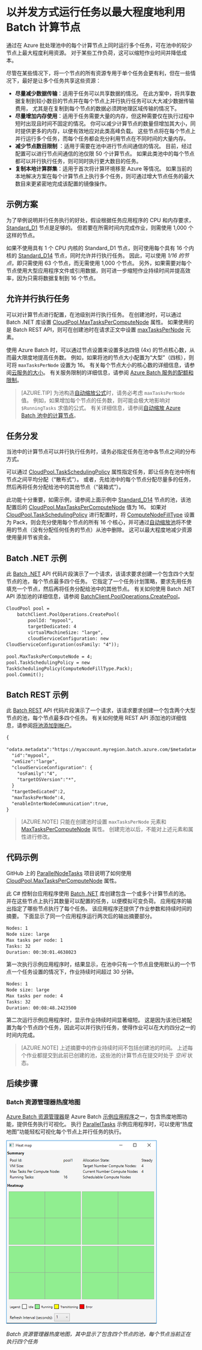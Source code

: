 <properties
    pageTitle="以并行方式运行任务以高效使用计算资源 - Azure Batch | Microsoft 文档"
    description="通过减少所用的计算节点数并在 Azure Batch 池的每个节点上运行并发任务，来提高效率并降低成本"
    services="batch"
    documentationcenter=".net"
    author="tamram"
    manager="timlt"
    editor=""
    translationtype="Human Translation" />
<tags
    ms.assetid="538a067c-1f6e-44eb-a92b-8d51c33d3e1a"
    ms.service="batch"
    ms.devlang="multiple"
    ms.topic="article"
    ms.tgt_pltfrm="vm-windows"
    ms.workload="big-compute"
    ms.date="02/27/2017"
    wacn.date="04/24/2017"
    ms.author="tamram"
    ms.custom="H1Hack27Feb2017"
    ms.sourcegitcommit="a114d832e9c5320e9a109c9020fcaa2f2fdd43a9"
    ms.openlocfilehash="116a5b996e94093d2c49e8c3d155c263f78d42e8"
    ms.lasthandoff="04/14/2017" />

# <a name="run-tasks-concurrently-to-maximize-usage-of-batch-compute-nodes"></a>以并发方式运行任务以最大程度地利用 Batch 计算节点 

通过在 Azure 批处理池中的每个计算节点上同时运行多个任务，可在池中的较少节点上最大程度利用资源。 对于某些工作负荷，这可以缩短作业时间并降低成本。

尽管在某些情况下，将一个节点的所有资源专用于单个任务会更有利，但在一些情况下，最好是让多个任务共享这些资源：

- **尽量减少数据传输**：适用于任务可以共享数据的情况。 在此方案中，将共享数据复制到较小数目的节点并在每个节点上并行执行任务可以大大减少数据传输费用， 尤其是在复制到每个节点的数据必须跨地理区域传输的情况下。
- **尽量增加内存使用**：适用于任务需要大量的内存，但这种需要仅在执行过程中短时出现且时间不固定的情况。 你可以减少计算节点的数量但增加其大小，同时提供更多的内存，以便有效地应对此类高峰负载。 这些节点将在每个节点上并行运行多个任务，而每个任务都会充分利用节点在不同时间的大量内存。
- **减少节点数目限制** ：适用于需要在池中进行节点间通信的情况。 目前，经过配置可以进行节点间通信的池仅限 50 个计算节点。 如果此类池中的每个节点都可以并行执行任务，则可同时执行更大数目的任务。
- **复制本地计算群集**：适用于首次将计算环境移至 Azure 等情况。 如果当前的本地解决方案在每个计算节点上执行多个任务，则可通过增大节点任务的最大数目来更紧密地完成该配置的镜像操作。

## <a name="example-scenario"></a>示例方案
为了举例说明并行任务执行的好处，假设根据任务应用程序的 CPU 和内存要求，[Standard\_D1](/documentation/articles/cloud-services-sizes-specs/) 节点是足够的。 但若要在所需时间内完成作业，则需使用 1,000 个这样的节点。

如果不使用具有 1 个 CPU 内核的 Standard\_D1 节点，则可使用每个具有 16 个内核的 [Standard\_D14](/documentation/articles/cloud-services-sizes-specs/) 节点，同时允许并行执行任务。 因此，可以使用 *1/16 的节点*，即只需使用 63 个节点，而无需使用 1,000 个节点。 另外，如果需要对每个节点使用大型应用程序文件或引用数据，则可进一步缩短作业持续时间并提高效率，因为只需将数据复制到 16 个节点。

## <a name="enable-parallel-task-execution"></a>允许并行执行任务
可以对计算节点进行配置，在池级别并行执行任务。 在创建池时，可以通过 Batch .NET 库设置 [CloudPool.MaxTasksPerComputeNode][maxtasks_net] 属性。 如果使用的是 Batch REST API，则可在创建池时在请求正文中设置 [maxTasksPerNode][rest_addpool] 元素。

使用 Azure Batch 时，可以通过节点设置来设置多达四倍 (4x) 的节点核心数，从而最大限度地提高任务数。 例如，如果将池的节点大小配置为“大型”（四核），则可将 `maxTasksPerNode` 设置为 16。 有关每个节点大小的核心数的详细信息，请参阅[云服务的大小](/documentation/articles/cloud-services-sizes-specs/)。 有关服务限制的详细信息，请参阅 [Azure Batch 服务的配额和限制](/documentation/articles/batch-quota-limit/)。

> [AZURE.TIP]
> 为池构造[自动缩放公式][enable_autoscaling]时，请务必考虑 `maxTasksPerNode` 值。 例如，如果增加每个节点的任务数，则可能会极大地影响对 `$RunningTasks` 求值的公式。 有关详细信息，请参阅[自动缩放 Azure Batch 池中的计算节点](/documentation/articles/batch-automatic-scaling/)。
>
>

## <a name="distribution-of-tasks"></a>任务分发
当池中的计算节点可以并行执行任务时，请务必指定任务在池中各节点之间的分布方式。

可以通过 [CloudPool.TaskSchedulingPolicy][task_schedule] 属性指定任务，即让任务在池中所有节点之间平均分配（“散布式”）。 或者，先给池中的每个节点分配尽量多的任务，然后再将任务分配给池中的其他节点（“装箱式”）。

此功能十分重要，如需示例，请参阅上面示例中 [Standard\_D14](/documentation/articles/cloud-services-sizes-specs/) 节点的池，该池配置后的 [CloudPool.MaxTasksPerComputeNode][maxtasks_net] 值为 16。 如果对 [CloudPool.TaskSchedulingPolicy][task_schedule] 进行配置时，将 [ComputeNodeFillType][fill_type] 设置为 Pack，则会充分使用每个节点的所有 16 个核心，并可通过[自动缩放池](/documentation/articles/batch-automatic-scaling/)将不使用的节点（没有分配任何任务的节点）从池中删除。 这可以最大程度地减少资源使用量并节省资金。

## <a name="batch-net-example"></a>Batch .NET 示例
此 [Batch .NET][api_net] API 代码片段演示了一个请求，该请求要求创建一个包含四个大型节点的池，每个节点最多四个任务。 它指定了一个任务计划策略，要求先用任务填充一个节点，然后再将任务分配给池中的其他节点。 有关如何使用 Batch .NET API 添加池的详细信息，请参阅 [BatchClient.PoolOperations.CreatePool][poolcreate_net]。

    CloudPool pool =
        batchClient.PoolOperations.CreatePool(
            poolId: "mypool",
            targetDedicated: 4
            virtualMachineSize: "large",
            cloudServiceConfiguration: new CloudServiceConfiguration(osFamily: "4"));

    pool.MaxTasksPerComputeNode = 4;
    pool.TaskSchedulingPolicy = new TaskSchedulingPolicy(ComputeNodeFillType.Pack);
    pool.Commit();

## <a name="batch-rest-example"></a>Batch REST 示例
此 [Batch REST][api_rest] API 代码片段演示了一个请求，该请求要求创建一个包含两个大型节点的池，每个节点最多四个任务。 有关如何使用 REST API 添加池的详细信息，请参阅[将池添加到帐户][rest_addpool]。

    {
      "odata.metadata":"https://myaccount.myregion.batch.azure.com/$metadata#pools/@Element",
      "id":"mypool",
      "vmSize":"large",
      "cloudServiceConfiguration": {
        "osFamily":"4",
        "targetOSVersion":"*",
      }
      "targetDedicated":2,
      "maxTasksPerNode":4,
      "enableInterNodeCommunication":true,
    }

> [AZURE.NOTE]
> 只能在创建池时设置 `maxTasksPerNode` 元素和 [MaxTasksPerComputeNode][maxtasks_net] 属性。 创建完池以后，不能对上述元素和属性进行修改。
>
>

## <a name="code-sample"></a>代码示例
GitHub 上的 [ParallelNodeTasks][parallel_tasks_sample] 项目说明了如何使用 [CloudPool.MaxTasksPerComputeNode][maxtasks_net] 属性。

此 C# 控制台应用程序使用 [Batch .NET][api_net] 库创建包含一个或多个计算节点的池。 并在这些节点上执行其数量可以配置的任务，以便模拟可变负荷。 应用程序的输出指定了哪些节点执行了每个任务。 该应用程序还提供了作业参数和持续时间的摘要。 下面显示了同一个应用程序运行两次后的输出摘要部分。

    Nodes: 1
    Node size: large
    Max tasks per node: 1
    Tasks: 32
    Duration: 00:30:01.4638023

第一次执行示例应用程序时，结果显示，在池中只有一个节点且使用默认的一个节点一个任务设置的情况下，作业持续时间超过 30 分钟。

    Nodes: 1
    Node size: large
    Max tasks per node: 4
    Tasks: 32
    Duration: 00:08:48.2423500

第二次运行示例应用程序时，显示作业持续时间显著缩短。 这是因为该池已被配置为每个节点四个任务，因此可以并行执行任务，使得作业可以在大约四分之一的时间内完成。

> [AZURE.NOTE]
> 上述摘要中的作业持续时间不包括创建池的时间。 上述每个作业都提交到此前已创建的池，这些池的计算节点在提交时处于 *空闲* 状态。
>
>

## <a name="next-steps"></a>后续步骤
### <a name="batch-explorer-heat-map"></a>Batch 资源管理器热度地图
[Azure Batch 资源管理器][batch_explorer]是 Azure Batch [示例应用程序][github_samples]之一，包含热度地图功能，提供任务执行可视化。 执行 [ParallelTasks][parallel_tasks_sample] 示例应用程序时，可以使用“热度地图”功能轻松可视化每个节点上并行任务的执行。

![Batch 资源管理器热度地图][1]

*Batch 资源管理器热度地图，其中显示了包含四个节点的池，每个节点当前正在执行四个任务*

[api_net]: http://msdn.microsoft.com/zh-cn/library/azure/mt348682.aspx
[api_rest]: http://msdn.microsoft.com/zh-cn/library/azure/dn820158.aspx
[batch_explorer]: https://github.com/Azure/azure-batch-samples/tree/master/CSharp/BatchExplorer
[cloudpool]: https://msdn.microsoft.com/zh-cn/library/azure/microsoft.azure.batch.cloudpool.aspx
[enable_autoscaling]: https://msdn.microsoft.com/zh-cn/library/azure/dn820173.aspx
[fill_type]: https://msdn.microsoft.com/zh-cn/library/microsoft.azure.batch.common.computenodefilltype.aspx
[github_samples]: https://github.com/Azure/azure-batch-samples
[maxtasks_net]: http://msdn.microsoft.com/zh-cn/library/azure/microsoft.azure.batch.cloudpool.maxtaskspercomputenode.aspx
[rest_addpool]: https://msdn.microsoft.com/zh-cn/library/azure/dn820174.aspx
[parallel_tasks_sample]: https://github.com/Azure/azure-batch-samples/tree/master/CSharp/ArticleProjects/ParallelTasks
[poolcreate_net]: https://msdn.microsoft.com/zh-cn/library/azure/microsoft.azure.batch.pooloperations.createpool.aspx
[task_schedule]: https://msdn.microsoft.com/zh-cn/library/microsoft.azure.batch.cloudpool.taskschedulingpolicy.aspx

[1]: ./media/batch-parallel-node-tasks/heat_map.png

<!---Update_Description: wording update -->
